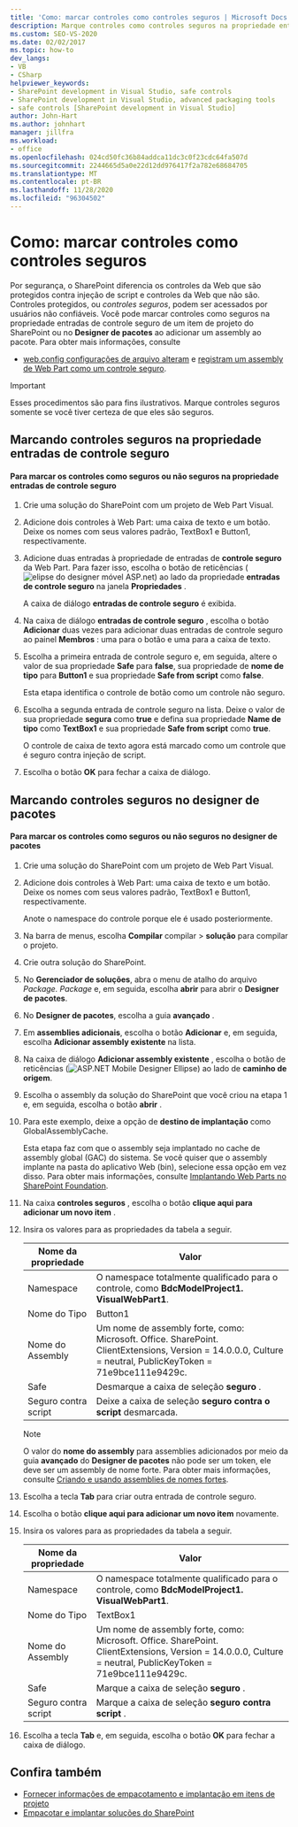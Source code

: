 ```yaml
---
title: 'Como: marcar controles como controles seguros | Microsoft Docs'
description: Marque controles como controles seguros na propriedade entradas de controle seguro de um item de projeto do SharePoint ou no designer de pacotes ao adicionar um assembly.
ms.custom: SEO-VS-2020
ms.date: 02/02/2017
ms.topic: how-to
dev_langs:
- VB
- CSharp
helpviewer_keywords:
- SharePoint development in Visual Studio, safe controls
- SharePoint development in Visual Studio, advanced packaging tools
- safe controls [SharePoint development in Visual Studio]
author: John-Hart
ms.author: johnhart
manager: jillfra
ms.workload:
- office
ms.openlocfilehash: 024cd50fc36b84addca11dc3c0f23cdc64fa507d
ms.sourcegitcommit: 2244665d5a0e22d12dd976417f2a782e68684705
ms.translationtype: MT
ms.contentlocale: pt-BR
ms.lasthandoff: 11/28/2020
ms.locfileid: "96304502"
---
```

# <a name="how-to-mark-controls-as-safe-controls"></a>Como: marcar controles como controles seguros
  Por segurança, o SharePoint diferencia os controles da Web que são protegidos contra injeção de script e controles da Web que não são. Controles protegidos, ou *controles seguros*, podem ser acessados por usuários não confiáveis. Você pode marcar controles como seguros na propriedade entradas de controle seguro de um item de projeto do SharePoint ou no **Designer de pacotes** ao adicionar um assembly ao pacote. Para obter mais informações, consulte

- [web.config configurações de arquivo alteram](/previous-versions/office/developer/sharepoint-2007/bb802890(v=office.12)) e [registram um assembly de Web Part como um controle seguro](/previous-versions/office/developer/sharepoint2003/dd587360(v=office.11)).

> [!IMPORTANT]
> Esses procedimentos são para fins ilustrativos. Marque controles seguros somente se você tiver certeza de que eles são seguros.

## <a name="marking-safe-controls-in-the-safe-control-entries-property"></a>Marcando controles seguros na propriedade entradas de controle seguro

#### <a name="to-mark-controls-as-safe-or-unsafe-in-the-safe-control-entries-property"></a>Para marcar os controles como seguros ou não seguros na propriedade entradas de controle seguro

1. Crie uma solução do SharePoint com um projeto de Web Part Visual.

2. Adicione dois controles à Web Part: uma caixa de texto e um botão. Deixe os nomes com seus valores padrão, TextBox1 e Button1, respectivamente.

3. Adicione duas entradas à propriedade de entradas de **controle seguro** da Web Part. Para fazer isso, escolha o botão de reticências (![elipse do designer móvel ASP.net](../sharepoint/media/mwellipsis.gif "Elipse do designer móvel ASP.NET")) ao lado da propriedade **entradas de controle seguro** na janela **Propriedades** .

     A caixa de diálogo **entradas de controle seguro** é exibida.

4. Na caixa de diálogo **entradas de controle seguro** , escolha o botão **Adicionar** duas vezes para adicionar duas entradas de controle seguro ao painel **Membros** : uma para o botão e uma para a caixa de texto.

5. Escolha a primeira entrada de controle seguro e, em seguida, altere o valor de sua propriedade **Safe** para **false**, sua propriedade de **nome de tipo** para **Button1** e sua propriedade **Safe from script** como **false**.

     Esta etapa identifica o controle de botão como um controle não seguro.

6. Escolha a segunda entrada de controle seguro na lista. Deixe o valor de sua propriedade **segura** como **true** e defina sua propriedade **Name de tipo** como **TextBox1** e sua propriedade **Safe from script** como **true**.

     O controle de caixa de texto agora está marcado como um controle que é seguro contra injeção de script.

7. Escolha o botão **OK** para fechar a caixa de diálogo.

## <a name="marking-safe-controls-in-the-package-designer"></a>Marcando controles seguros no designer de pacotes

#### <a name="to-mark-controls-as-safe-or-unsafe-in-the-package-designer"></a>Para marcar os controles como seguros ou não seguros no designer de pacotes

1. Crie uma solução do SharePoint com um projeto de Web Part Visual.

2. Adicione dois controles à Web Part: uma caixa de texto e um botão. Deixe os nomes com seus valores padrão, TextBox1 e Button1, respectivamente.

     Anote o namespace do controle porque ele é usado posteriormente.

3. Na barra de menus, escolha **Compilar** compilar  >  **solução** para compilar o projeto.

4. Crie outra solução do SharePoint.

5. No **Gerenciador de soluções**, abra o menu de atalho do arquivo *Package. Package* e, em seguida, escolha **abrir** para abrir o **Designer de pacotes**.

6. No **Designer de pacotes**, escolha a guia **avançado** .

7. Em **assemblies adicionais**, escolha o botão **Adicionar** e, em seguida, escolha **Adicionar assembly existente** na lista.

8. Na caixa de diálogo **Adicionar assembly existente** , escolha o botão de reticências (![ASP.NET Mobile Designer Ellipse](../sharepoint/media/mwellipsis.gif "Elipse do designer móvel ASP.NET")) ao lado de **caminho de origem**.

9. Escolha o assembly da solução do SharePoint que você criou na etapa 1 e, em seguida, escolha o botão **abrir** .

10. Para este exemplo, deixe a opção de **destino de implantação** como GlobalAssemblyCache.

     Esta etapa faz com que o assembly seja implantado no cache de assembly global (GAC) do sistema. Se você quiser que o assembly implante na pasta do aplicativo Web (bin), selecione essa opção em vez disso. Para obter mais informações, consulte [Implantando Web Parts no SharePoint Foundation](/previous-versions/office/developer/sharepoint-2010/cc768621(v=office.14)).

11. Na caixa **controles seguros** , escolha o botão **clique aqui para adicionar um novo item** .

12. Insira os valores para as propriedades da tabela a seguir.

    |Nome da propriedade|Valor|
    |-------------------|-----------|
    |Namespace|O namespace totalmente qualificado para o controle, como **BdcModelProject1. VisualWebPart1**.|
    |Nome do Tipo|Button1|
    |Nome do Assembly|Um nome de assembly forte, como: Microsoft. Office. SharePoint. ClientExtensions, Version = 14.0.0.0, Culture = neutral, PublicKeyToken = 71e9bce111e9429c.|
    |Safe|Desmarque a caixa de seleção **seguro** .|
    |Seguro contra script|Deixe a caixa de seleção **seguro contra o script** desmarcada.|

    > [!NOTE]
    > O valor do **nome do assembly** para assemblies adicionados por meio da guia **avançado** do **Designer de pacotes** não pode ser um token, ele deve ser um assembly de nome forte. Para obter mais informações, consulte [Criando e usando assemblies de nomes fortes](/previous-versions/dotnet/netframework-4.0/xwb8f617(v=vs.100)).

13. Escolha a tecla **Tab** para criar outra entrada de controle seguro.

14. Escolha o botão **clique aqui para adicionar um novo item** novamente.

15. Insira os valores para as propriedades da tabela a seguir.

    |Nome da propriedade|Valor|
    |-------------------|-----------|
    |Namespace|O namespace totalmente qualificado para o controle, como **BdcModelProject1. VisualWebPart1**.|
    |Nome do Tipo|TextBox1|
    |Nome do Assembly|Um nome de assembly forte, como: Microsoft. Office. SharePoint. ClientExtensions, Version = 14.0.0.0, Culture = neutral, PublicKeyToken = 71e9bce111e9429c.|
    |Safe|Marque a caixa de seleção **seguro** .|
    |Seguro contra script|Marque a caixa de seleção **seguro contra script** .|

16. Escolha a tecla **Tab** e, em seguida, escolha o botão **OK** para fechar a caixa de diálogo.

## <a name="see-also"></a>Confira também
- [Fornecer informações de empacotamento e implantação em itens de projeto](../sharepoint/providing-packaging-and-deployment-information-in-project-items.md)
- [Empacotar e implantar soluções do SharePoint](../sharepoint/packaging-and-deploying-sharepoint-solutions.md)
